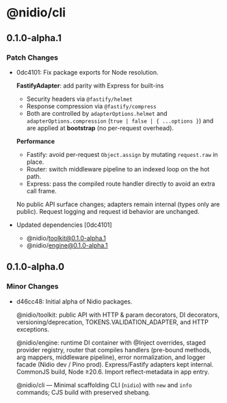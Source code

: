 # @nidio/cli

## 0.1.0-alpha.1

### Patch Changes

- 0dc4101: Fix package exports for Node resolution.

  **FastifyAdapter**: add parity with Express for built-ins
  - Security headers via `@fastify/helmet`
  - Response compression via `@fastify/compress`
  - Both are controlled by `adapterOptions.helmet` and `adapterOptions.compression`
    (`true | false | { ...options }`) and are applied at **bootstrap** (no per-request overhead).

  **Performance**
  - Fastify: avoid per-request `Object.assign` by mutating `request.raw` in place.
  - Router: switch middleware pipeline to an indexed loop on the hot path.
  - Express: pass the compiled route handler directly to avoid an extra call frame.

  No public API surface changes; adapters remain internal (types only are public). Request logging and request id behavior are unchanged.

- Updated dependencies [0dc4101]
  - @nidio/toolkit@0.1.0-alpha.1
  - @nidio/engine@0.1.0-alpha.1

## 0.1.0-alpha.0

### Minor Changes

- d46cc48: Initial alpha of Nidio packages.

  @nidio/toolkit: public API with HTTP & param decorators, DI decorators, versioning/deprecation, TOKENS.VALIDATION_ADAPTER, and HTTP exceptions.

  @nidio/engine: runtime DI container with @Inject overrides, staged provider registry, router that compiles handlers (pre-bound methods, arg mappers, middleware pipeline), error normalization, and logger facade (Nidio dev / Pino prod). Express/Fastify adapters kept internal. CommonJS build, Node ≥20.6. Import reflect-metadata in app entry.

  @nidio/cli — Minimal scaffolding CLI (`nidio`) with `new` and `info` commands; CJS build with preserved shebang.
